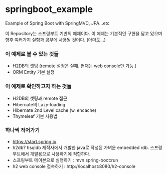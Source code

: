 # springboot_example
Example of Spring Boot with SpringMVC, JPA...etc

이 Repository는 스프링부트 기반의 예제이다.
이 예제는 기본적인 구현을 담고 있으며 향후 여러가지 실험과 공부에 사용될 것이다. (아마도...)

### 이 예제로 볼 수 있는 것들
- H2DB의 셋팅 (remote 설정은 실패. 현재는 web console만 가능.)
- ORM Entity 기본 설정

### 이 예제로 확인하고자 하는 것들
- H2DB의 셋팅과 remote 접근
- Hibernate의 Lazy-loading
- Hibernate 2nd Level cache (w. ehcache)
- Thymeleaf 기본 사용법

### 하나씩 적어가기
- https://start.spring.io
- h2db? hsqldb 제작사에서 개발한 java로 작성된 가벼운 embedded rdb. 스프링부트에서 개발용으로 사용하기에 적합하다.
- 스프링부트 메이븐으로 실행하기 : mvn spring-boot:run
- h2 web console 접속하기 : http://localhost:8080/h2-console